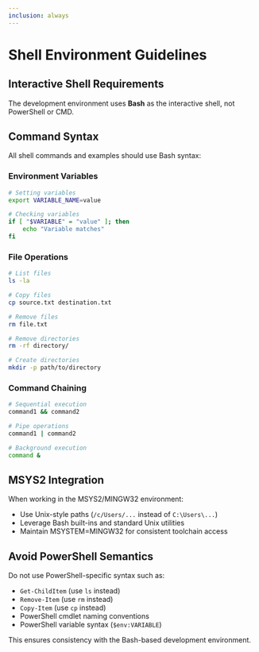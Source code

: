 ```yaml
---
inclusion: always
---
```


# Shell Environment Guidelines

## Interactive Shell Requirements

The development environment uses **Bash** as the interactive shell, not PowerShell or CMD.

## Command Syntax

All shell commands and examples should use Bash syntax:

### Environment Variables
```bash
# Setting variables
export VARIABLE_NAME=value

# Checking variables
if [ "$VARIABLE" = "value" ]; then
    echo "Variable matches"
fi
```

### File Operations
```bash
# List files
ls -la

# Copy files
cp source.txt destination.txt

# Remove files
rm file.txt

# Remove directories
rm -rf directory/

# Create directories
mkdir -p path/to/directory
```

### Command Chaining
```bash
# Sequential execution
command1 && command2

# Pipe operations
command1 | command2

# Background execution
command &
```

## MSYS2 Integration

When working in the MSYS2/MINGW32 environment:
- Use Unix-style paths (`/c/Users/...` instead of `C:\Users\...`)
- Leverage Bash built-ins and standard Unix utilities
- Maintain MSYSTEM=MINGW32 for consistent toolchain access

## Avoid PowerShell Semantics

Do not use PowerShell-specific syntax such as:
- `Get-ChildItem` (use `ls` instead)
- `Remove-Item` (use `rm` instead)
- `Copy-Item` (use `cp` instead)
- PowerShell cmdlet naming conventions
- PowerShell variable syntax (`$env:VARIABLE`)

This ensures consistency with the Bash-based development environment.